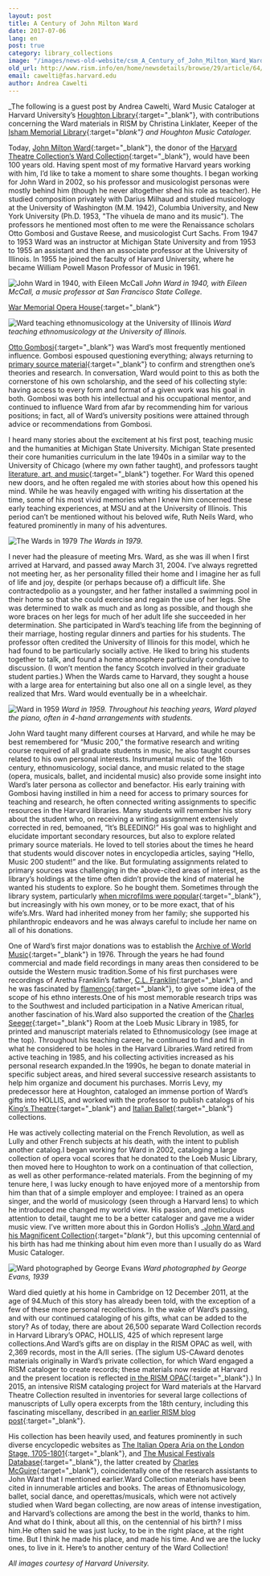 ```yaml
---
layout: post
title: A Century of John Milton Ward
date: 2017-07-06
lang: en
post: true
category: library_collections
image: "/images/news-old-website/csm_A_Century_of_John_Milton_Ward_Ward_with_Seeger_768x750_44af6f1b19.jpg"
old_url: http://www.rism.info/en/home/newsdetails/browse/29/article/64/a-century-of-john-milton-ward.html
email: cawelti@fas.harvard.edu
author: Andrea Cawelti
---
```


_The following is a guest post by Andrea Cawelti, Ward Music Cataloger at Harvard University’s [Houghton Library](http://hcl.harvard.edu/houghton){:target="_blank"}, with contributions concerning the Ward materials in RISM by Christina Linklater, Keeper of the [Isham Memorial Library](http://hcl.harvard.edu/libraries/loebmusic/isham/index.cfm){:target="_blank"} and Houghton Music Cataloger._

Today, [John Milton Ward](https://en.wikipedia.org/wiki/John_Milton_Ward_IV){:target="_blank"}, the donor of the [Harvard Theatre Collection’s Ward Collection](http://hcl.harvard.edu/libraries/houghton/collections/htc/index.cfm#overview){:target="_blank"}, would have been 100 years old. Having spent most of my formative Harvard years working with him, I’d like to take a moment to share some thoughts. I began working for John Ward in 2002, so his professor and musicologist personas were mostly behind him (though he never altogether shed his role as teacher). He studied composition privately with Darius Milhaud and studied musicology at the University of Washington (M.M. 1942), Columbia University, and New York University (Ph.D. 1953, "The vihuela de mano and its music"). The professors he mentioned most often to me were the Renaissance scholars Otto Gombosi and Gustave Reese, and musicologist Curt Sachs. From 1947 to 1953 Ward was an instructor at Michigan State University and from 1953 to 1955 an assistant and then an associate professor at the University of Illinois. In 1955 he joined the faculty of Harvard University, where he became William Powell Mason Professor of Music in 1961.

![John Ward in 1940, with Eileen McCall](/resources-old-website/news/A_Century_of_John_Milton_Ward/A_Century_of_John_Milton_Ward_JohnMWard1940_592x604.jpg)
_John Ward in 1940, with Eileen McCall, a music professor at San Francisco State College._

[War Memorial Opera House](http://www.sfwmpac.org/history){:target="_blank"}

![Ward teaching ethnomusicology at the University of Illinois](/resources-old-website/news/A_Century_of_John_Milton_Ward/A_Century_of_John_Milton_Ward_WardUofILca1948_620x517.jpg)
_Ward teaching ethnomusicology at the University of Illinois._

[Otto Gombosi](https://www.jstor.org/stable/931962?seq=1#page_scan_tab_contents){:target="_blank"} was Ward’s most frequently mentioned influence. Gombosi espoused questioning everything; always returning to [primary source material](http://www.loc.gov/teachers/usingprimarysources/){:target="_blank"} to confirm and strengthen one’s theories and research. In conversation, Ward would point to this as both the cornerstone of his own scholarship, and the seed of his collecting style: having access to every form and format of a given work was his goal in both. Gombosi was both his intellectual and his occupational mentor, and continued to influence Ward from afar by recommending him for various positions; in fact, all of Ward’s university positions were attained through advice or recommendations from Gombosi.

I heard many stories about the excitement at his first post, teaching music and the humanities at Michigan State University. Michigan State presented their core humanities curriculum in the late 1940s in a similar way to the University of Chicago (where my own father taught), and professors taught [literature, art, and music](http://id.lib.harvard.edu/aleph/006048142/catalog){:target="_blank"} together. For Ward this opened new doors, and he often regaled me with stories about how this opened his mind. While he was heavily engaged with writing his dissertation at the time, some of his most vivid memories when I knew him concerned these early teaching experiences, at MSU and at the University of Illinois. This period can’t be mentioned without his beloved wife, Ruth Neils Ward, who featured prominently in many of his adventures.

![The Wards in 1979](/resources-old-website/news/A_Century_of_John_Milton_Ward/A_Century_of_John_Milton_Ward_Wards1979_615x614.jpg)
_The Wards in 1979._

I never had the pleasure of meeting Mrs. Ward, as she was ill when I first arrived at Harvard, and passed away March 31, 2004. I’ve always regretted not meeting her, as her personality filled their home and I imagine her as full of life and joy, despite (or perhaps because of) a difficult life. She contractedpolio as a youngster, and her father installed a swimming pool in their home so that she could exercise and regain the use of her legs. She was determined to walk as much and as long as possible, and though she wore braces on her legs for much of her adult life she succeeded in her determination. She participated in Ward’s teaching life from the beginning of their marriage, hosting regular dinners and parties for his students. The professor often credited the University of Illinois for this model, which he had found to be particularly socially active. He liked to bring his students together to talk, and found a home atmosphere particularly conducive to discussion. (I won’t mention the fancy Scotch involved in their graduate student parties.) When the Wards came to Harvard, they sought a house with a large area for entertaining but also one all on a single level, as they realized that Mrs. Ward would eventually be in a wheelchair.

![Ward in 1959](/resources-old-website/news/A_Century_of_John_Milton_Ward/A_Century_of_John_Milton_Ward_JohnMWard1959_568x465_01.jpg)
_Ward in 1959. Throughout his teaching years, Ward played the piano, often in 4-hand arrangements with students._

John Ward taught many different courses at Harvard, and while he may be best remembered for “Music 200,” the formative research and writing course required of all graduate students in music, he also taught courses related to his own personal interests. Instrumental music of the 16th century, ethnomusicology, social dance, and music related to the stage (opera, musicals, ballet, and incidental music) also provide some insight into Ward’s later persona as collector and benefactor. His early training with Gombosi having instilled in him a need for access to primary sources for teaching and research, he often connected writing assignments to specific resources in the Harvard libraries. Many students will remember his story about the student who, on receiving a writing assignment extensively corrected in red, bemoaned, “It’s BLEEDING!” His goal was to highlight and elucidate important secondary resources, but also to explore related primary source materials. He loved to tell stories about the times he heard that students would discover notes in encyclopedia articles, saying “Hello, Music 200 student!” and the like. But formulating assignments related to primary sources was challenging in the above-cited areas of interest, as the library’s holdings at the time often didn’t provide the kind of material he wanted his students to explore. So he bought them. Sometimes through the library system, particularly [when microfilms were popular](http://hcl.harvard.edu/libraries/loebmusic/isham/){:target="_blank"}, but increasingly with his own money, or to be more exact, that of his wife’s.Mrs. Ward had inherited money from her family; she supported his philanthropic endeavors and he was always careful to include her name on all of his donations.

One of Ward’s first major donations was to establish the [Archive of World Music](http://hcl.harvard.edu/libraries/loebmusic/collections/archive.cfm){:target="_blank"} in 1976. Through the years he had found commercial and made field recordings in many areas then considered to be outside the Western music tradition.Some of his first purchases were recordings of Aretha Franklin’s father, [C.L. Franklin](https://en.wikipedia.org/wiki/C._L._Franklin){:target="_blank"}, and he was fascinated by [flamenco](https://www.britannica.com/art/flamenco){:target="_blank"}, to give some idea of the scope of his ethno interests.One of his most memorable research trips was to the Southwest and included participation in a Native American ritual, another fascination of his.Ward also supported the creation of the [Charles Seeger](https://en.wikipedia.org/wiki/Charles_Seeger){:target="_blank"} Room at the Loeb Music Library in 1985, for printed and manuscript materials related to Ethnomusicology (see image at the top). Throughout his teaching career, he continued to find and fill in what he considered to be holes in the Harvard Libraries.Ward retired from active teaching in 1985, and his collecting activities increased as his personal research expanded.In the 1990s, he began to donate material in specific subject areas, and hired several successive research assistants to help him organize and document his purchases. Morris Levy, my predecessor here at Houghton, cataloged an immense portion of Ward’s gifts into HOLLIS, and worked with the professor to publish catalogs of his [King’s Theatre](http://id.lib.harvard.edu/aleph/009993086/catalog){:target="_blank"} and [Italian Ballet](http://id.lib.harvard.edu/aleph/009559131/catalog){:target="_blank"} collections.

He was actively collecting material on the French Revolution, as well as Lully and other French subjects at his death, with the intent to publish another catalog.I began working for Ward in 2002, cataloging a large collection of opera vocal scores that he donated to the Loeb Music Library, then moved here to Houghton to work on a continuation of that collection, as well as other performance-related materials. From the beginning of my tenure here, I was lucky enough to have enjoyed more of a mentorship from him than that of a simple employer and employee: I trained as an opera singer, and the world of musicology (seen through a Harvard lens) to which he introduced me changed my world view. His passion, and meticulous attention to detail, taught me to be a better cataloger and gave me a wider music view. I’ve written more about this in Gordon Hollis’s _[John Ward and his Magnificent Collection](http://id.lib.harvard.edu/aleph/012566662/catalog){:target="_blank"}_, but this upcoming centennial of his birth has had me thinking about him even more than I usually do as Ward Music Cataloger.

![Ward photographed by George Evans](/resources-old-website/news/A_Century_of_John_Milton_Ward/A_Century_of_John_Milton_Ward_WardGeorgeEvans1939_426x535.jpg)
_Ward photographed by George Evans, 1939_

Ward died quietly at his home in Cambridge on 12 December 2011, at the age of 94.Much of this story has already been told, with the exception of a few of these more personal recollections. In the wake of Ward’s passing, and with our continued cataloging of his gifts, what can be added to the story? As of today, there are about 26,500 separate Ward Collection records in Harvard Library’s OPAC, HOLLIS, 425 of which represent large collections.And Ward’s gifts are on display in the RISM OPAC as well, with 2,369 records, most in the A/II series. (The siglum US-CAward denotes materials originally in Ward’s private collection, for which Ward engaged a RISM cataloger to create records; these materials now reside at Harvard and the present location is reflected [in the RISM OPAC](https://opac.rism.info/search?View=rism&siglum=US-CAward&Language=en){:target="_blank"}.) In 2015, an intensive RISM cataloging project for Ward materials at the Harvard Theatre Collection resulted in inventories for several large collections of manuscripts of Lully opera excerpts from the 18th century, including this fascinating miscellany, described in [an earlier RISM blog post](/library_collections/2015/08/03/cataloguing-17th-and-18thcentury-manuscripts-of.html){:target="_blank"}.

His collection has been heavily used, and features prominently in such diverse encyclopedic websites as [The Italian Opera Aria on the London Stage, 1705-1801](http://italianaria.bodleian.ox.ac.uk/){:target="_blank"}, and [The Musical Festivals Database](http://musicalfestivals.org/about-the-database/){:target="_blank"}, the latter created by [Charles McGuire](https://www.oberlin.edu/charles-mcguire){:target="_blank"}, coincidentally one of the research assistants to John Ward that I mentioned earlier.Ward Collection materials have been cited in innumerable articles and books. The areas of Ethnomusicology, ballet, social dance, and operettas/musicals, which were not actively studied when Ward began collecting, are now areas of intense investigation, and Harvard’s collections are among the best in the world, thanks to him. And what do I think, about all this, on the centennial of his birth? I miss him.He often said he was just lucky, to be in the right place, at the right time. But I think he made his place, and made his time. And we are the lucky ones, to live in it. Here’s to another century of the Ward Collection!

_All images courtesy of Harvard University._